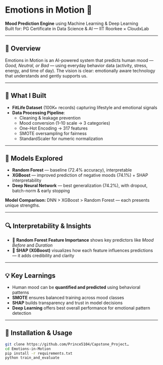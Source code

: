 # Emotions in Motion 🌟

**Mood Prediction Engine** using Machine Learning & Deep Learning  
Built for: PG Certificate in Data Science & AI — IIT Roorkee × CloudxLab

---

## 🚀 Overview

Emotions in Motion is an AI-powered system that predicts human mood — *Good, Neutral, or Bad* — using everyday behavior data (activity, stress, energy, and time of day). The vision is clear: emotionally aware technology that understands and gently supports us.

---

## 🎯 What I Built

- **FitLife Dataset** (100K+ records) capturing lifestyle and emotional signals  
- **Data Processing Pipeline**:
  - Cleaning & leakage prevention  
  - Mood conversion (1–10 scale → 3 categories)  
  - One-Hot Encoding → 317 features  
  - SMOTE oversampling for fairness  
  - StandardScaler for numeric normalization  

---

## 🧠 Models Explored

- **Random Forest** — baseline (72.4% accuracy), interpretable  
- **XGBoost** — improved prediction of negative moods (74.1%) + SHAP interpretability  
- **Deep Neural Network** — best generalization (74.2%), with dropout, batch-norm & early stopping  

**Model Comparison:** DNN > XGBoost > Random Forest — each presents unique strengths.

---

## 🔍 Interpretability & Insights

- 🎯 **Random Forest Feature Importance** shows key predictors like *Mood Before* and *Duration*  
- 🔎 **SHAP (XGBoost)** visualizes how each feature influences predictions — it adds credibility and clarity

---

## 💡 Key Learnings

- Human mood can be **quantified and predicted** using behavioral patterns  
- **SMOTE** ensures balanced training across mood classes  
- **SHAP** builds transparency and trust in model decisions  
- **Deep Learning** offers best overall performance for emotional pattern detection

---

## 🔧 Installation & Usage

```bash
git clone https://github.com/Prince5104/Capstone_Project…
cd Emotions-in-Motion
pip install -r requirements.txt
python train_and_evaluate
